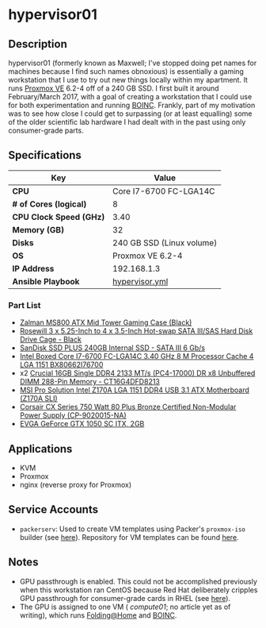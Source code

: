 hypervisor01
============

Description
-----------

hypervisor01 (formerly known as Maxwell; I've stopped doing pet names for machines because I find such names obnoxious) is essentially a gaming workstation that I use to try out new things locally within my apartment. It runs [Proxmox VE](https://www.proxmox.com/en/) 6.2-4 off of a 240 GB SSD. I first built it around February/March 2017, with a goal of creating a workstation that I could use for both experimentation and running [BOINC](https://boincstats.com/en/stats/-1/user/detail/3500755).  Frankly, part of my motivation was to see how close I could get to surpassing (or at least equalling) some of the older scientific lab hardware I had dealt with in the past using only consumer-grade parts.

Specifications
--------------

| Key | Value |
| --- | --- |
| **CPU** | Core I7-6700 FC-LGA14C |
| **# of Cores (logical)** | 8 |
| **CPU Clock Speed (GHz)** | 3.40 |
| **Memory (GB)** | 32 |
| **Disks** | 240 GB SSD (Linux volume) |
| **OS** | Proxmox VE 6.2-4 |
| **IP Address** | 192.168.1.3 |
| **Ansible Playbook** | [hypervisor.yml](https://github.com/jpellman/home-ansible/blob/master/playbooks/hypervisor.yml) |

### Part List

 * [Zalman MS800 ATX Mid Tower Gaming Case (Black)](https://smile.amazon.com/gp/product/B00I0V4IMW/ref=ppx_yo_dt_b_asin_title_o03__o00_s01?ie=UTF8&psc=1)
 * [Rosewill 3 x 5.25-Inch to 4 x 3.5-Inch Hot-swap SATA III/SAS Hard Disk Drive Cage - Black](https://smile.amazon.com/gp/product/B00DGZ42SM/ref=ppx_yo_dt_b_asin_title_o03__o00_s00?ie=UTF8&psc=1)
 * [SanDisk SSD PLUS 240GB Internal SSD - SATA III 6 Gb/s](https://smile.amazon.com/gp/product/B01F9G43WU/ref=ppx_yo_dt_b_asin_title_o00__o00_s00?ie=UTF8&psc=1)
 * [Intel Boxed Core I7-6700 FC-LGA14C 3.40 GHz 8 M Processor Cache 4 LGA 1151 BX80662I76700](https://smile.amazon.com/gp/product/B0136JONG8/ref=ppx_yo_dt_b_asin_title_o02__o00_s00?ie=UTF8&psc=1)
 * x2 [Crucial 16GB Single DDR4 2133 MT/s (PC4-17000) DR x8 Unbuffered DIMM 288-Pin Memory - CT16G4DFD8213](https://smile.amazon.com/gp/product/B015YPAZPU/ref=ppx_yo_dt_b_asin_title_o02__o00_s00?ie=UTF8&psc=1)
 * [MSI Pro Solution Intel Z170A LGA 1151 DDR4 USB 3.1 ATX Motherboard (Z170A SLI)](https://smile.amazon.com/gp/product/B01DDR05P6/ref=ppx_yo_dt_b_asin_title_o02__o00_s00?ie=UTF8&psc=1)
 * [Corsair CX Series 750 Watt 80 Plus Bronze Certified Non-Modular Power Supply (CP-9020015-NA)](https://smile.amazon.com/gp/product/B008RJZQSW/ref=ppx_yo_dt_b_asin_title_o09__o00_s00?ie=UTF8&psc=1)
 * [EVGA GeForce GTX 1050 SC ITX, 2GB](https://smile.amazon.com/EVGA-GeForce-Support-Graphics-02G-P4-6152-KR/dp/B01M64G435?sa-no-redirect=1)

Applications
------------

 * KVM 
 * Proxmox
 * nginx (reverse proxy for Proxmox)

Service Accounts
----------------

 * `packerserv`: Used to create VM templates using Packer's `proxmox-iso` builder (see [here](https://www.packer.io/plugins/builders/proxmox/iso)).  Repository for VM templates can be found [here](https://github.com/jpellman/home-packer). 

Notes
-----

 * GPU passthrough is enabled.  This could not be accomplished previously when this workstation ran CentOS because Red Hat deliberately cripples GPU passthrough for consumer-grade cards in RHEL (see [here](https://bugzilla.redhat.com/show_bug.cgi?id=1492173)).
 * The GPU is assigned to one VM ( *compute01*; no article yet as of writing), which runs [Folding@Home](https://foldingathome.org/) and [BOINC](https://boinc.berkeley.edu/).
